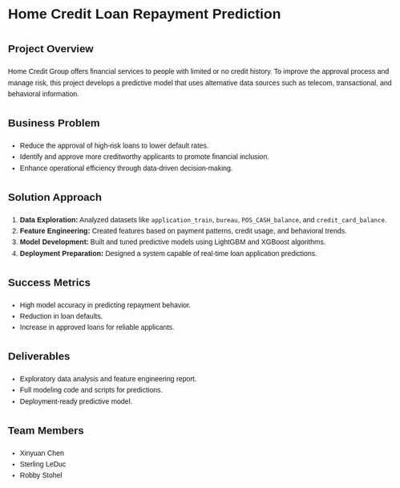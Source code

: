 <!DOCTYPE html>
<html lang="en">
<head>
  <meta charset="UTF-8">
  <title>Home Credit Loan Repayment Prediction</title>
</head>
<body style="font-family: Arial, sans-serif; line-height: 1.6; padding: 20px; max-width: 800px; margin: auto;">

  <h1>Home Credit Loan Repayment Prediction</h1>

  <h2>Project Overview</h2>
  <p>
    Home Credit Group offers financial services to people with limited or no credit history. 
    To improve the approval process and manage risk, this project develops a predictive model 
    that uses alternative data sources such as telecom, transactional, and behavioral information.
  </p>

  <h2>Business Problem</h2>
  <ul>
    <li>Reduce the approval of high-risk loans to lower default rates.</li>
    <li>Identify and approve more creditworthy applicants to promote financial inclusion.</li>
    <li>Enhance operational efficiency through data-driven decision-making.</li>
  </ul>

  <h2>Solution Approach</h2>
  <ol>
    <li><strong>Data Exploration:</strong> Analyzed datasets like <code>application_train</code>, <code>bureau</code>, <code>POS_CASH_balance</code>, and <code>credit_card_balance</code>.</li>
    <li><strong>Feature Engineering:</strong> Created features based on payment patterns, credit usage, and behavioral trends.</li>
    <li><strong>Model Development:</strong> Built and tuned predictive models using LightGBM and XGBoost algorithms.</li>
    <li><strong>Deployment Preparation:</strong> Designed a system capable of real-time loan application predictions.</li>
  </ol>

  <h2>Success Metrics</h2>
  <ul>
    <li>High model accuracy in predicting repayment behavior.</li>
    <li>Reduction in loan defaults.</li>
    <li>Increase in approved loans for reliable applicants.</li>
  </ul>

  <h2>Deliverables</h2>
  <ul>
    <li>Exploratory data analysis and feature engineering report.</li>
    <li>Full modeling code and scripts for predictions.</li>
    <li>Deployment-ready predictive model.</li>
  </ul>

  <h2>Team Members</h2>
  <ul>
    <li>Xinyuan Chen</li>
    <li>Sterling LeDuc</li>
    <li>Robby Stohel</li>
  </ul>

</body>
</html>
